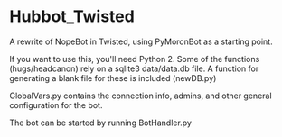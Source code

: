 Hubbot_Twisted
==============

A rewrite of NopeBot in Twisted, using PyMoronBot as a starting point.

If you want to use this, you'll need Python 2.
Some of the functions (hugs/headcanon) rely on a sqlite3 data/data.db file.
A function for generating a blank file for these is included (newDB.py)

GlobalVars.py contains the connection info, admins, and other general configuration for the bot.

The bot can be started by running BotHandler.py
